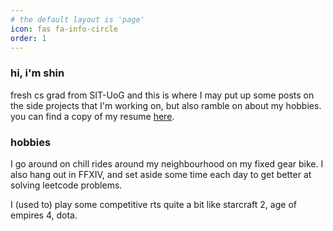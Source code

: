 ```yaml
---
# the default layout is 'page'
icon: fas fa-info-circle
order: 1
---
```


<!-- > Add Markdown syntax content to file `_tabs/about.md`{: .filepath } and it will show up on this page.
{: .prompt-tip } -->

### hi, i'm shin

fresh cs grad from SIT-UoG and this is where I may put up some posts on the side projects that I'm working on, but also ramble on about my hobbies.
you can find a copy of my resume [here](https://github.com/twirle/Awesome-CV/blob/master/resume.pdf).

### hobbies

I go around on chill rides around my neighbourhood on my fixed gear bike. I also hang out in FFXIV, and set aside some time each day to get better at solving leetcode problems.

I (used to) play some competitive rts quite a bit like starcraft 2, age of empires 4, dota.
